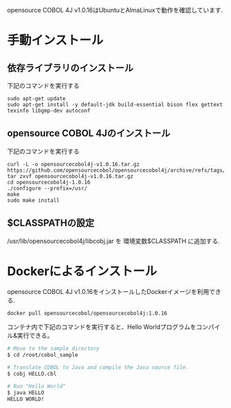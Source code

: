 opensource COBOL 4J v1.0.16はUbuntuとAlmaLinuxで動作を確認しています.  

# 手動インストール

## 依存ライブラリのインストール

下記のコマンドを実行する

```
sudo apt-get update
sudo apt-get install -y default-jdk build-essential bison flex gettext texinfo libgmp-dev autoconf
```

## opensource COBOL 4Jのインストール

下記のコマンドを実行する

```
curl -L -o opensourcecobol4j-v1.0.16.tar.gz https://github.com/opensourcecobol/opensourcecobol4j/archive/refs/tags/v1.0.16.tar.gz
tar zxvf opensourcecobol4j-v1.0.16.tar.gz
cd opensourcecobol4j-1.0.16
./configure --prefix=/usr/
make
sudo make install
```

## $CLASSPATHの設定

/usr/lib/opensourcecobol4j/libcobj.jar を 環境変数$CLASSPATH に追加する.

# Dockerによるインストール

opensource COBOL 4J v1.0.16をインストールしたDockerイメージを利用できる.

```bash
docker pull opensourcecobol/opensourcecobol4j:1.0.16
```

コンテナ内で下記のコマンドを実行すると、Hello Worldプログラムをコンパイル&実行できる。

``` bash
# Move to the sample directory
$ cd /root/cobol_sample

# Translate COBOL to Java and compile the Java source file.
$ cobj HELLO.cbl

# Run "Hello World"
$ java HELLO
HELLO WORLD!
```